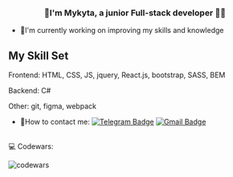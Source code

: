### <div align="center">👋I'm Mykyta, a junior Full-stack developer 👨‍💻</div>  
  

- 📖I'm currently working on improving my skills and knowledge  
  
## My Skill Set
Frontend: HTML, CSS, JS, jquery, React.js, bootstrap, SASS, BEM

Backend: C#

Other: git, figma, webpack
  

- 📱How to contact me:   [![Telegram Badge](https://img.shields.io/badge/-MykytaZozulia-blue?style=flat&logo=Telegram&logoColor=white)](https://t.me/Nikita7635) [![Gmail Badge](https://img.shields.io/badge/-Gmail-red?style=flat&logo=Gmail&logoColor=white)](mailto:zozuliamykyta635@gmail.com)
  

<br/>  
💻 Codewars:
<br/>  

![codewars](https://www.codewars.com/users/MykytaZozulia/badges/large)
